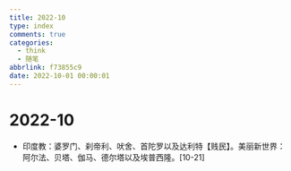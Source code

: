 ```yaml
---
title: 2022-10
type: index
comments: true
categories:
  - think
  - 随笔
abbrlink: f73855c9
date: 2022-10-01 00:00:01
---
```


# 2022-10

+ 印度教：婆罗门、刹帝利、吠舍、首陀罗以及达利特【贱民】。美丽新世界：阿尔法、贝塔、伽马、德尔塔以及埃普西隆。[10-21]
